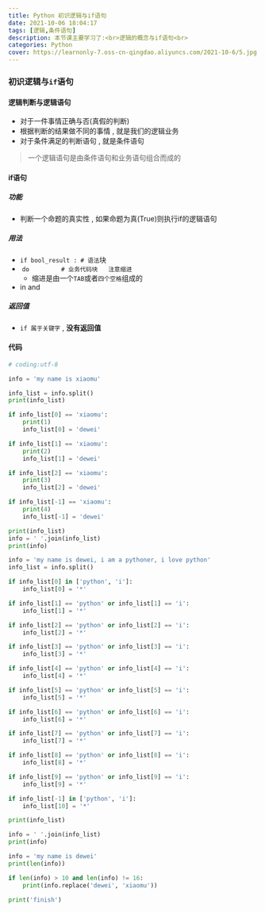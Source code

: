 ```yaml
---
title: Python 初识逻辑与if语句
date: 2021-10-06 18:04:17
tags: [逻辑,条件语句]
description: 本节课主要学习了:<br>逻辑的概念与if语句<br>
categories: Python
cover: https://learnonly-7.oss-cn-qingdao.aliyuncs.com/2021-10-6/5.jpg
---
```


### 初识逻辑与`if`语句

#### 逻辑判断与逻辑语句

- 对于一件事情正确与否(真假的判断)
- 根据判断的结果做不同的事情 , 就是我们的逻辑业务
- 对于条件满足的判断语句 , 就是条件语句

> 一个逻辑语句是由条件语句和业务语句组合而成的

#### if语句

##### 功能

- 判断一个命题的真实性 , 如果命题为真(True)则执行if的逻辑语句

##### 用法

- `if bool_result : # 语法`块
- ​            `do         # 业务代码块   注意缩进`
  - 缩进是由一个`TAB`或者`四个空格`组成的
- in  and

##### 返回值

- `if 属于关键字`  ,  **没有返回值**

#### 代码

```python
# coding:utf-8

info = 'my name is xiaomu'

info_list = info.split()
print(info_list)

if info_list[0] == 'xiaomu':
    print(1)
    info_list[0] = 'dewei'

if info_list[1] == 'xiaomu':
    print(2)
    info_list[1] = 'dewei'

if info_list[2] == 'xiaomu':
    print(3)
    info_list[2] = 'dewei'

if info_list[-1] == 'xiaomu':
    print(4)
    info_list[-1] = 'dewei'

print(info_list)
info = ' '.join(info_list)
print(info)

info = 'my name is dewei, i am a pythoner, i love python'
info_list = info.split()

if info_list[0] in ['python', 'i']:
    info_list[0] = '*'

if info_list[1] == 'python' or info_list[1] == 'i':
    info_list[1] = '*'

if info_list[2] == 'python' or info_list[2] == 'i':
    info_list[2] = '*'

if info_list[3] == 'python' or info_list[3] == 'i':
    info_list[3] = '*'

if info_list[4] == 'python' or info_list[4] == 'i':
    info_list[4] = '*'

if info_list[5] == 'python' or info_list[5] == 'i':
    info_list[5] = '*'

if info_list[6] == 'python' or info_list[6] == 'i':
    info_list[6] = '*'

if info_list[7] == 'python' or info_list[7] == 'i':
    info_list[7] = '*'

if info_list[8] == 'python' or info_list[8] == 'i':
    info_list[8] = '*'

if info_list[9] == 'python' or info_list[9] == 'i':
    info_list[9] = '*'

if info_list[-1] in ['python', 'i']:
    info_list[10] = '*'

print(info_list)

info = ' '.join(info_list)
print(info)

info = 'my name is dewei'
print(len(info))

if len(info) > 10 and len(info) != 16:
    print(info.replace('dewei', 'xiaomu'))

print('finish')

```
